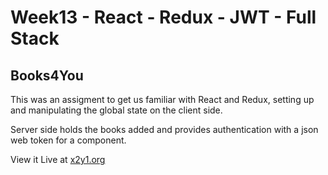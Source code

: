 # Week13 - React - Redux - JWT - Full Stack

## Books4You
This was an assigment to get us familiar with React and Redux, setting up and manipulating the global state on the client side.

Server side holds the books added and provides authentication with a json web token for a component.

View it Live at [x2y1.org](http://x2y1.org/)
